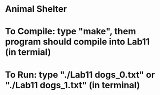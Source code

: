 # Animal Shelter
# To Compile: type "make", them program should compile into Lab11 (in termial)
# To Run: type "./Lab11 dogs_0.txt" or "./Lab11 dogs_1.txt" (in terminal)
